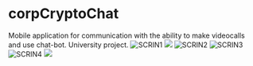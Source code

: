 # corpCryptoChat
Mobile application for communication with the ability to make videocalls and use chat-bot. University project.
![SCRIN1](https://user-images.githubusercontent.com/57170697/146686497-0ded2986-2af3-49a9-a6f8-33c9d31e6ae6.png)
<img src="https://user-images.githubusercontent.com/57170697/146686497-0ded2986-2af3-49a9-a6f8-33c9d31e6ae6.png" style="max-width: 40%;">
![SCRIN2](https://user-images.githubusercontent.com/57170697/146686501-d662416e-83a0-447f-913e-daf746866723.png)
![SCRIN3](https://user-images.githubusercontent.com/57170697/146686507-afcce0b0-bb79-4792-8d89-c1620643b7fe.png)
![SCRIN4](https://user-images.githubusercontent.com/57170697/146686511-74b52d87-2d97-44e3-8cdb-7a13b88257fb.png)
![](https://github.com/ArturPronin/corpCryptoChat/blob/b212ffd817389c7765c9b7867fc320dc18577b92/app_video_demonstration.gif)

